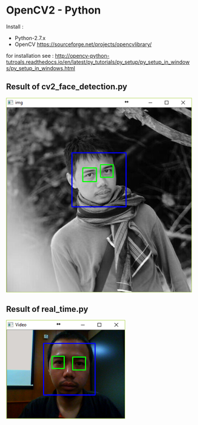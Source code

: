 # OpenCV2 - Python

Install :
- Python-2.7.x
- OpenCV https://sourceforge.net/projects/opencvlibrary/ 

for installation see : 
http://opencv-python-tutroals.readthedocs.io/en/latest/py_tutorials/py_setup/py_setup_in_windows/py_setup_in_windows.html 

## Result of cv2_face_detection.py
![alt Result of cv2_face_detection.py](https://github.com/HamimSazadah/OpenCV/blob/master/img/face_detection.png)

## Result of real_time.py
![alt Result of real_time.py](https://github.com/HamimSazadah/OpenCV/blob/master/img/video_stream.png)
